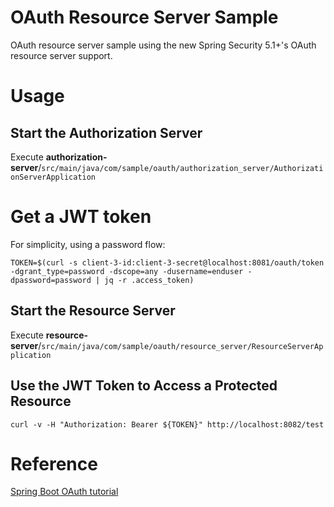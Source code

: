 # OAuth Resource Server Sample

OAuth resource server sample using the new Spring Security 5.1+'s OAuth resource server support.

# Usage

## Start the Authorization Server

Execute **authorization-server**/`src/main/java/com/sample/oauth/authorization_server/AuthorizationServerApplication`

# Get a JWT token

For simplicity, using a password flow:

```
TOKEN=$(curl -s client-3-id:client-3-secret@localhost:8081/oauth/token -dgrant_type=password -dscope=any -dusername=enduser -dpassword=password | jq -r .access_token)
```

## Start the Resource Server

Execute **resource-server**/`src/main/java/com/sample/oauth/resource_server/ResourceServerApplication`

## Use the JWT Token to Access a Protected Resource
 
```
curl -v -H "Authorization: Bearer ${TOKEN}" http://localhost:8082/test
```

# Reference

[Spring Boot OAuth tutorial](https://spring.io/guides/tutorials/spring-boot-oauth2)
